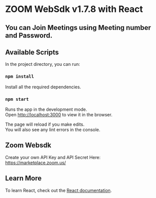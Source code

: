# ZOOM WebSdk v1.7.8 with React 


## You can Join Meetings using Meeting number and Password.


## Available Scripts

In the project directory, you can run:

### `npm install`

Install all the required dependencies.


### `npm start`

Runs the app in the development mode.<br />
Open [http://localhost:3000](http://localhost:3000) to view it in the browser.

The page will reload if you make edits.<br />
You will also see any lint errors in the console.


## Zoom Websdk

Create your own API Key and API Secret Here: https://marketplace.zoom.us/

## Learn More


To learn React, check out the [React documentation](https://reactjs.org/).

